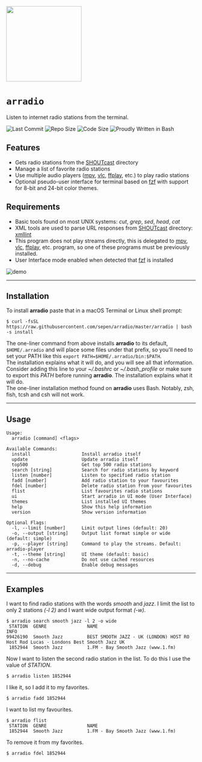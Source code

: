 <img src="https://github.com/sepen/arradio/assets/11802175/5a96278b-19ff-4e06-8871-846adb48d3fd" width="200">

# `arradio`

Listen to internet radio stations from the terminal.

![Last Commit](https://img.shields.io/github/last-commit/sepen/k8kreator)
![Repo Size](https://img.shields.io/github/repo-size/sepen/k8kreator)
![Code Size](https://img.shields.io/github/languages/code-size/sepen/k8kreator)
![Proudly Written in Bash](https://img.shields.io/badge/written%20in-bash-ff69b4)


## Features

* Gets radio stations from the [SHOUTcast](https://directory.shoutcast.com/) directory
* Manage a list of favorite radio stations
* Use multiple audio players ([mpv](https://mpv.io), [vlc](https://www.videolan.org), [ffplay](https://ffmpeg.org/), etc.) to play radio stations
* Optional pseudo-user interface for terminal based on [fzf](https://github.com/junegunn/fzf) with support for 8-bit and 24-bit color themes.

## Requirements

* Basic tools found on most UNIX systems: _cut_, _grep_, _sed_, _head_, _cat_
* XML tools are used to parse URL responses from [SHOUTcast](https://directory.shoutcast.com/) directory: [xmllint](https://gitlab.gnome.org/GNOME/libxml2/-/wikis/home)
* This program does not play streams directly, this is delegated to [mpv](https://mpv.io), [vlc](https://www.videolan.org), [ffplay](https://ffmpeg.org/), etc. program, so one of these programs must be previously installed.
* User Interface mode enabled when detected that [fzf](https://github.com/junegunn/fzf) is installed

![demo](demo/arradio.gif)

---

## Installation

To install **arradio** paste that in a macOS Terminal or Linux shell prompt:
```
$ curl -fsSL https://raw.githubusercontent.com/sepen/arradio/master/arradio | bash -s install
```

The one-liner command from above installs **arradio** to its default, `$HOME/.arradio` and will place some files under that prefix, so you'll need to set your PATH like this `export PATH=$HOME/.arradio/bin:$PATH`. \
The installation explains what it will do, and you will see all that information. Consider adding this line to your _~/.bashrc_ or _~/.bash_profile_ or make sure to export this _PATH_ before running **arradio**. The installation explains what it will do. \
The one-liner installation method found on **arradio** uses Bash. Notably, zsh, fish, tcsh and csh will not work.

---

## Usage
```
Usage:
  arradio [command] <flags>

Available Commands:
  install                   Install arradio itself
  update                    Update arradio itself
  top500                    Get top 500 radio stations
  search [string]           Search for radio stations by keyword
  listen [number]           Listen to specified radio station
  fadd [number]             Add radio station to your favourites
  fdel [number]             Delete radio station from your favourites
  flist                     List favourites radio stations
  ui                        Start arradio in UI mode (User Interface)
  themes                    List installed UI themes
  help                      Show this help information
  version                   Show version information

Optional Flags:
  -l, --limit [number]      Limit output lines (default: 20)
  -o, --output [string]     Output list format simple or wide (default: simple)
  -p, --player [string]     Command to play the streams. Default: arradio-player
  -t, --theme [string]      UI theme (default: basic)
  -n, --no-cache            Do not use cached resources
  -d, --debug               Enable debug messages
```

---

## Examples

I want to find radio stations with the words _smooth_ and _jazz_. I limit the list to only 2 stations _(-l 2)_ and I want wide output format _(-w)_.
```
$ arradio search smooth jazz -l 2 -o wide
 STATION  GENRE               NAME                                    INFO
99426190  Smooth Jazz         BEST SMOOTH JAZZ - UK (LONDON) HOST RO  Host Rod Lucas - Londons Best Smooth Jazz UK
 1852944  Smooth Jazz         1.FM - Bay Smooth Jazz (www.1.fm)
```

Now I want to listen the second radio station in the list. To do this I use the value of _STATION_.
```
$ arradio listen 1852944
```

I like it, so I add it to my favorites.
```
$ arradio fadd 1852944
```

I want to list my favourites.
```
$ arradio flist
 STATION  GENRE               NAME
 1852944  Smooth Jazz         1.FM - Bay Smooth Jazz (www.1.fm)
```

To remove it from my favorites.
```
$ arradio fdel 1852944
```
